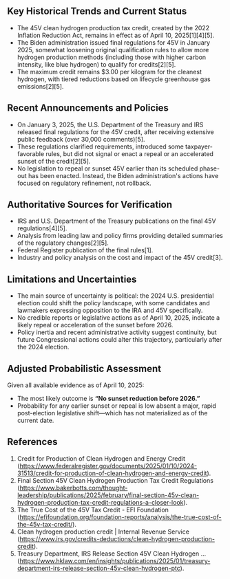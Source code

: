 ## Key Historical Trends and Current Status

- The 45V clean hydrogen production tax credit, created by the 2022 Inflation Reduction Act, remains in effect as of April 10, 2025[1][4][5].
- The Biden administration issued final regulations for 45V in January 2025, somewhat loosening original qualification rules to allow more hydrogen production methods (including those with higher carbon intensity, like blue hydrogen) to qualify for credits[2][5].
- The maximum credit remains $3.00 per kilogram for the cleanest hydrogen, with tiered reductions based on lifecycle greenhouse gas emissions[2][5].

## Recent Announcements and Policies

- On January 3, 2025, the U.S. Department of the Treasury and IRS released final regulations for the 45V credit, after receiving extensive public feedback (over 30,000 comments)[5].
- These regulations clarified requirements, introduced some taxpayer-favorable rules, but did not signal or enact a repeal or an accelerated sunset of the credit[2][5].
- No legislation to repeal or sunset 45V earlier than its scheduled phase-out has been enacted. Instead, the Biden administration's actions have focused on regulatory refinement, not rollback.

## Authoritative Sources for Verification

- IRS and U.S. Department of the Treasury publications on the final 45V regulations[4][5].
- Analysis from leading law and policy firms providing detailed summaries of the regulatory changes[2][5].
- Federal Register publication of the final rules[1].
- Industry and policy analysis on the cost and impact of the 45V credit[3].

## Limitations and Uncertainties

- The main source of uncertainty is political: the 2024 U.S. presidential election could shift the policy landscape, with some candidates and lawmakers expressing opposition to the IRA and 45V specifically.
- No credible reports or legislative actions as of April 10, 2025, indicate a likely repeal or acceleration of the sunset before 2026.
- Policy inertia and recent administrative activity suggest continuity, but future Congressional actions could alter this trajectory, particularly after the 2024 election.

## Adjusted Probabilistic Assessment

Given all available evidence as of April 10, 2025:
- The most likely outcome is **“No sunset reduction before 2026.”**
- Probability for any earlier sunset or repeal is low absent a major, rapid post-election legislative shift—which has not materialized as of the current date.

## References

1. Credit for Production of Clean Hydrogen and Energy Credit (https://www.federalregister.gov/documents/2025/01/10/2024-31513/credit-for-production-of-clean-hydrogen-and-energy-credit).
2. Final Section 45V Clean Hydrogen Production Tax Credit Regulations (https://www.bakerbotts.com/thought-leadership/publications/2025/february/final-section-45v-clean-hydrogen-production-tax-credit-regulations-a-closer-look).
3. The True Cost of the 45V Tax Credit - EFI Foundation (https://efifoundation.org/foundation-reports/analysis/the-true-cost-of-the-45v-tax-credit/).
4. Clean hydrogen production credit | Internal Revenue Service (https://www.irs.gov/credits-deductions/clean-hydrogen-production-credit).
5. Treasury Department, IRS Release Section 45V Clean Hydrogen ... (https://www.hklaw.com/en/insights/publications/2025/01/treasury-department-irs-release-section-45v-clean-hydrogen-ptc).